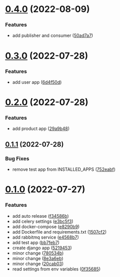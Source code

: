 # [0.4.0](https://github.com/ghorbani-mohammad/preparing-2/compare/v0.3.0...v0.4.0) (2022-08-09)


### Features

* add publisher and consumer ([50ad7a7](https://github.com/ghorbani-mohammad/preparing-2/commit/50ad7a73bccac2fa87e2c5ec5eedeb32a9de5204))



# [0.3.0](https://github.com/ghorbani-mohammad/preparing-2/compare/v0.2.0...v0.3.0) (2022-07-28)


### Features

* add user app ([6d4f50d](https://github.com/ghorbani-mohammad/preparing-2/commit/6d4f50d1cc1da48dcb7eb219d12d54e8668e0573))



# [0.2.0](https://github.com/ghorbani-mohammad/preparing-2/compare/v0.1.1...v0.2.0) (2022-07-28)


### Features

* add product app ([29a9b48](https://github.com/ghorbani-mohammad/preparing-2/commit/29a9b48daac3b9a0d4e57bfc53370aa6d37a7221))



## [0.1.1](https://github.com/ghorbani-mohammad/preparing-2/compare/v0.1.0...v0.1.1) (2022-07-28)


### Bug Fixes

* remove test app from INSTALLED_APPS ([752eabf](https://github.com/ghorbani-mohammad/preparing-2/commit/752eabf7f96411db2198864e0d30a095b69b26a4))



# [0.1.0](https://github.com/ghorbani-mohammad/preparing-2/compare/e8290b9781d8b731c7dee590deaa2229a9317f7c...v0.1.0) (2022-07-27)


### Features

* add auto release ([f34586b](https://github.com/ghorbani-mohammad/preparing-2/commit/f34586b80adf2efe2214fdcbe418bede38218709))
* add celery settings ([e3bc5f3](https://github.com/ghorbani-mohammad/preparing-2/commit/e3bc5f3bf6a53c34e7bc8fb6d12d8896507cc967))
* add docker-compose ([e8290b9](https://github.com/ghorbani-mohammad/preparing-2/commit/e8290b9781d8b731c7dee590deaa2229a9317f7c))
* add Dockerfile and requirements.txt ([1507cf2](https://github.com/ghorbani-mohammad/preparing-2/commit/1507cf2c47dfc032aabe3d5abfc98ddd06e879ad))
* add rabbitmq service ([e4568b7](https://github.com/ghorbani-mohammad/preparing-2/commit/e4568b79f33af8767b597d6f55e2cbb969d75d33))
* add test app ([bb7feb7](https://github.com/ghorbani-mohammad/preparing-2/commit/bb7feb706cb3a8175299e5a20dabca3d3c3f53b3))
* create django app ([5219453](https://github.com/ghorbani-mohammad/preparing-2/commit/521945313ae5bea7678c309454fda63b898a4884))
* minor change ([780534b](https://github.com/ghorbani-mohammad/preparing-2/commit/780534ba3e5bb61e661c53a18a0ca542d4d48a2b))
* minor change ([8e3a6eb](https://github.com/ghorbani-mohammad/preparing-2/commit/8e3a6eb52934fbcc837da6f67673093a1b6951fe))
* minor change ([20cab03](https://github.com/ghorbani-mohammad/preparing-2/commit/20cab0325d41cc57326fe3210802360e1121469f))
* read settings from env variables ([0f35685](https://github.com/ghorbani-mohammad/preparing-2/commit/0f35685598a9de30ec6df4d1a11572d41f616eed))



